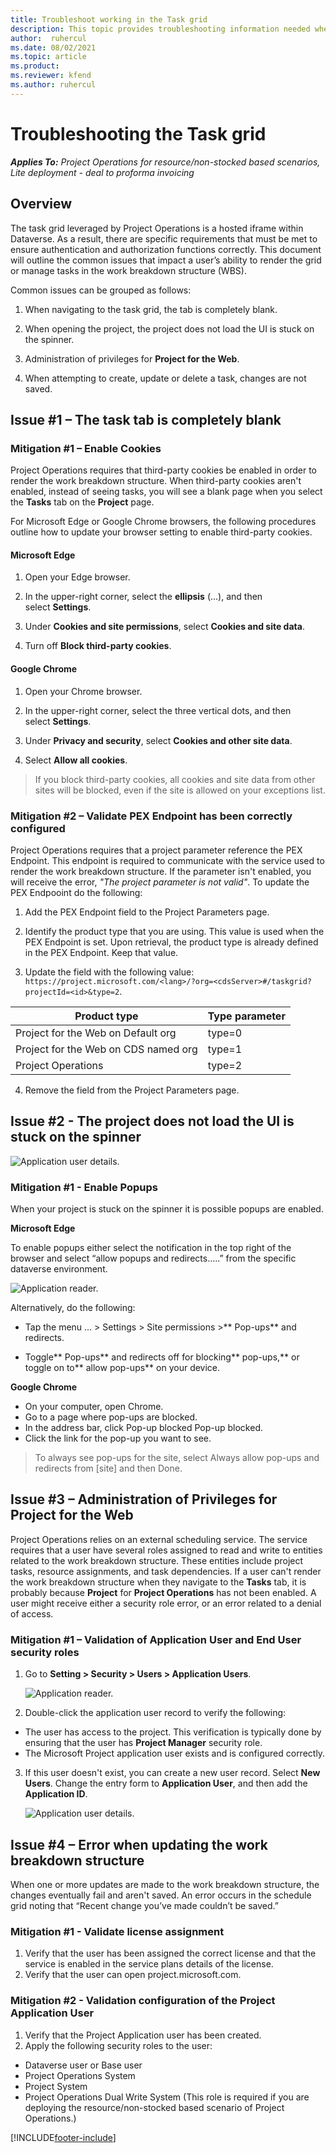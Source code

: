 ```yaml
---
title: Troubleshoot working in the Task grid 
description: This topic provides troubleshooting information needed when working in the Task grid.
author:  ruhercul
ms.date: 08/02/2021 
ms.topic: article
ms.product:
ms.reviewer: kfend
ms.author: ruhercul
---
```

Troubleshooting the Task grid
=============================

_**Applies To:** Project Operations for resource/non-stocked based scenarios, Lite deployment - deal to proforma invoicing_



Overview
--------

The task grid leveraged by Project Operations is a hosted iframe within
Dataverse. As a result, there are specific requirements that must be met to
ensure authentication and authorization functions correctly. This document will
outline the common issues that impact a user’s ability to render the grid or
manage tasks in the work breakdown structure (WBS).

Common issues can be grouped as follows:

1.  When navigating to the task grid, the tab is completely blank.

2.  When opening the project, the project does not load the UI is stuck on the
    spinner.
    
3.  Administration of privileges for **Project for the Web**.

4.  When attempting to create, update or delete a task, changes are not saved.

Issue \#1 – The task tab is completely blank
--------------------------------------------

### Mitigation \#1 – Enable Cookies

Project Operations requires that third-party cookies be enabled in order to
render the work breakdown structure. When third-party cookies aren't enabled,
instead of seeing tasks, you will see a blank page when you select
the **Tasks** tab on the **Project** page.

For Microsoft Edge or Google Chrome browsers, the following procedures outline
how to update your browser setting to enable third-party cookies.

#### **Microsoft Edge**

1.  Open your Edge browser.

2.  In the upper-right corner, select the **ellipsis** (...), and then
    select **Settings**.

3.  Under **Cookies and site permissions**, select **Cookies and site data**.

4.  Turn off **Block third-party cookies**.

#### **Google Chrome**

1.  Open your Chrome browser.

2.  In the upper-right corner, select the three vertical dots, and then
    select **Settings**.

3.  Under **Privacy and security**, select **Cookies and other site data**.

4.  Select **Allow all cookies**.

> If you block third-party cookies, all cookies and site data from other sites will be blocked, even if the site is allowed on your exceptions list.

### Mitigation \#2 – Validate PEX Endpoint has been correctly configured

Project Operations requires that a project parameter reference the PEX Endpoint.
This endpoint is required to communicate with the service used to render the
work breakdown structure. If the parameter isn't enabled, you will receive the
error, *"The project parameter is not valid"*. To update the PEX Endpooint do
the following:

1.  Add the PEX Endpoint field to the Project Parameters page.

2.  Identify the product type that you are using. This value is used when the
    PEX Endpoint is set. Upon retrieval, the product type is already defined in
    the PEX Endpoint. Keep that value.
3. Update the field with the following value: `https://project.microsoft.com/<lang>/?org=<cdsServer>#/taskgrid?projectId=<id>&type=2`.

| **Product type**                     | **Type parameter** |
|--------------------------------------|--------------------|
| Project for the Web on Default org   | type=0             |
| Project for the Web on CDS named org | type=1             |
| Project Operations                   | type=2             |

4.  Remove the field from the Project Parameters page.

Issue \#2 - The project does not load the UI is stuck on the spinner
--------------------------------------------------------------------

![Application user details.](media/popupsblocked.png)

### Mitigation \#1 - Enable Popups

When your project is stuck on the spinner it is possible popups are enabled.

**Microsoft Edge**

To enable popups either select the notification in the top right of the browser
and select “allow popups and redirects…..” from the specific dataverse
environment.
    
 ![Application reader.](media/enablepopups.png)

Alternatively, do the following:

-   Tap the menu … \> Settings \> Site permissions \>** Pop-ups** and redirects.

-   Toggle** Pop-ups** and redirects off for blocking** pop-ups,** or toggle on
    to** allow pop-ups** on your device.

**Google Chrome**
- On your computer, open Chrome.
- Go to a page where pop-ups are blocked.
- In the address bar, click Pop-up blocked Pop-up blocked.
- Click the link for the pop-up you want to see.

> To always see pop-ups for the site, select Always allow pop-ups and redirects from [site] and then Done.
> 
Issue \#3 – Administration of Privileges for Project for the Web
----------------------------------------------------------------

Project Operations relies on an external scheduling service. The service
requires that a user have several roles assigned to read and write to entities
related to the work breakdown structure. These entities include project tasks,
resource assignments, and task dependencies. If a user can't render the work
breakdown structure when they navigate to the **Tasks** tab, it is probably
because **Project** for **Project Operations** has not been enabled. A user
might receive either a security role error, or an error related to a denial of
access.

### Mitigation \#1 – Validation of Application User and End User security roles

1. Go to **Setting > Security > Users > Application Users**.  

   ![Application reader.](media/applicationuser.jpg)
   
2. Double-click the application user record to verify the following:

 - The user has access to the project. This verification is typically done by ensuring that the user has **Project Manager** security role.
 - The Microsoft Project application user exists and is configured correctly.
 
3. If this user doesn't exist, you can create a new user record. Select **New Users**. Change the entry form to **Application User**, and then add the **Application ID**.

   ![Application user details.](media/applicationuserdetails.jpg)


Issue \#4 – Error when updating the work breakdown structure
---------------------------------------------------------------- 

When one or more updates are made to the work breakdown structure, the changes eventually fail and aren't saved. An error occurs in the schedule grid noting that “Recent change you’ve made couldn’t be saved.”

### Mitigation \#1 - Validate license assignment

1. Verify that the user has been assigned the correct license and that the service is enabled in the service plans details of the license.  
2. Verify that the user can open project.microsoft.com.
    
    
### Mitigation \#2 - Validation configuration of the Project Application User
1. Verify that the Project Application user has been created.
2. Apply the following security roles to the user:
  
  - Dataverse user or Base user
  - Project Operations System
  - Project System
  - Project Operations Dual Write System (This role is required if you are deploying the resource/non-stocked based scenario of Project Operations.)


[!INCLUDE[footer-include](../includes/footer-banner.md)]
